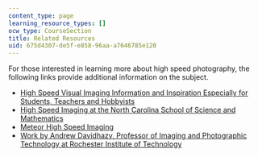 ```yaml
---
content_type: page
learning_resource_types: []
ocw_type: CourseSection
title: Related Resources
uid: 675d4307-de5f-e858-96aa-a7646785e120
---
```


For those interested in learning more about high speed photography, the following links provide additional information on the subject.

*   [High Speed Visual Imaging Information and Inspiration Especially for Students, Teachers and Hobbyists](http://www.hiviz.com/)
*   [High Speed Imaging at the North Carolina School of Science and Mathematics](https://www.ncssm.edu/)
*   [Meteor High Speed Imaging](https://leonid.arc.nasa.gov/recent_updates6.html)
*   [Work by Andrew Davidhazy, Professor of Imaging and Photographic Technology at Rochester Institute of Technology](https://people.rit.edu/andpph/)